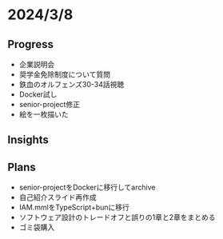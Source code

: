 # 2024/3/8

## Progress

- 企業説明会
- 奨学金免除制度について質問
- 鉄血のオルフェンズ30-34話視聴
- Docker試し
- senior-project修正
- 絵を一枚描いた

## Insights

## Plans

- senior-projectをDockerに移行してarchive
- 自己紹介スライド再作成
- IAM.mmlをTypeScript+bunに移行
- ソフトウェア設計のトレードオフと誤りの1章と2章をまとめる
- ゴミ袋購入
